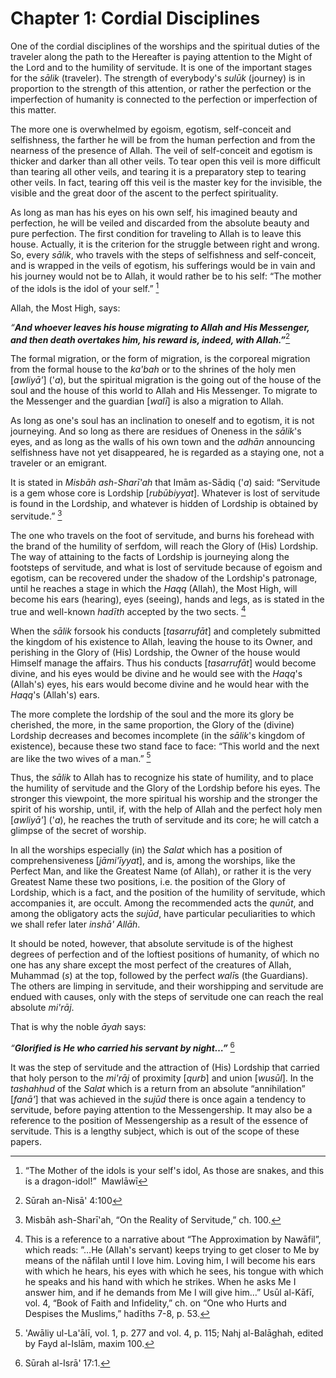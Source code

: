 Chapter 1: Cordial Disciplines
==============================

One of the cordial disciplines of the worships and the spiritual duties
of the traveler along the path to the Hereafter is paying attention to
the Might of the Lord and to the humility of servitude. It is one of the
important stages for the *sālik* (traveler). The strength of everybody's
*sulūk* (journey) is in proportion to the strength of this attention, or
rather the perfection or the imperfection of humanity is connected to
the perfection or imperfection of this matter.

The more one is overwhelmed by egoism, egotism, self-conceit and
selfishness, the farther he will be from the human perfection and from
the nearness of the presence of Allah. The veil of self-conceit and
egotism is thicker and darker than all other veils. To tear open this
veil is more difficult than tearing all other veils, and tearing it is a
preparatory step to tearing other veils. In fact, tearing off this veil
is the master key for the invisible, the visible and the great door of
the ascent to the perfect spirituality.

As long as man has his eyes on his own self, his imagined beauty and
perfection, he will be veiled and discarded from the absolute beauty and
pure perfection. The first condition for traveling to Allah is to leave
this house. Actually, it is the criterion for the struggle between right
and wrong. So, every *sālik*, who travels with the steps of selfishness
and self-conceit, and is wrapped in the veils of egotism, his sufferings
would be in vain and his journey would not be to Allah, it would rather
be to his self: “The mother of the idols is the idol of your self.” [^1]

Allah, the Most High, says:

*“**And whoever leaves his house migrating to Allah and His Messenger,
and then death overtakes him, his reward is, indeed, with Allah.”***[^2]

The formal migration, or the form of migration, is the corporeal
migration from the formal house to the *ka'bah* or to the shrines of the
holy men [*awliyā'*] ('*a*), but the spiritual migration is the going
out of the house of the soul and the house of this world to Allah and
His Messenger. To migrate to the Messenger and the guardian [*walī*] is
also a migration to Allah.

As long as one's soul has an inclination to oneself and to egotism, it
is not journeying. And so long as there are residues of Oneness in the
*sālik*'s eyes, and as long as the walls of his own town and the *adhān*
announcing selfishness have not yet disappeared, he is regarded as a
staying one, not a traveler or an emigrant.

It is stated in *Misbāh ash*-*Sharī'ah* that Imām as-Sādiq ('*a*) said:
“Servitude is a gem whose core is Lordship [*rubūbiyyat*]. Whatever is
lost of servitude is found in the Lordship, and whatever is hidden of
Lordship is obtained by servitude.” [^3]

The one who travels on the foot of servitude, and burns his forehead
with the brand of the humility of serfdom, will reach the Glory of (His)
Lordship. The way of attaining to the facts of Lordship is journeying
along the footsteps of servitude, and what is lost of servitude because
of egoism and egotism, can be recovered under the shadow of the
Lordship's patronage, until he reaches a stage in which the *Haqq*
(Allah), the Most High, will become his ears (hearing), eyes (seeing),
hands and legs, as is stated in the true and well-known *hadīth*
accepted by the two sects. [^4]

When the *sālik* forsook his conducts [*tasarrufāt*] and completely
submitted the kingdom of his existence to Allah, leaving the house to
its Owner, and perishing in the Glory of (His) Lordship, the Owner of
the house would Himself manage the affairs. Thus his conducts
[*tasarrufāt*] would become divine, and his eyes would be divine and he
would see with the *Haqq*'s (Allah's) eyes, his ears would become divine
and he would hear with the *Haqq*'s (Allah's) ears.

The more complete the lordship of the soul and the more its glory be
cherished, the more, in the same proportion, the Glory of the (divine)
Lordship decreases and becomes incomplete (in the *sālik*'s kingdom of
existence), because these two stand face to face: “This world and the
next are like the two wives of a man.” [^5]

Thus, the *sālik* to Allah has to recognize his state of humility, and
to place the humility of servitude and the Glory of the Lordship before
his eyes. The stronger this viewpoint, the more spiritual his worship
and the stronger the spirit of his worship, until, if, with the help of
Allah and the perfect holy men [*awliyā'*] ('*a*), he reaches the truth
of servitude and its core; he will catch a glimpse of the secret of
worship.

In all the worships especially (in) the *Salat* which has a position of
comprehensiveness [*jāmi'īyyat*], and is, among the worships, like the
Perfect Man, and like the Greatest Name (of Allah), or rather it is the
very Greatest Name these two positions, i.e. the position of the Glory
of Lordship, which is a fact, and the position of the humility of
servitude, which accompanies it, are occult. Among the recommended acts
the *qunūt*, and among the obligatory acts the *sujūd*, have particular
peculiarities to which we shall refer later *inshā'* *Allāh*.

It should be noted, however, that absolute servitude is of the highest
degrees of perfection and of the loftiest positions of humanity, of
which no one has any share except the most perfect of the creatures of
Allah, Muhammad (*s*) at the top, followed by the perfect *walī*s (the
Guardians). The others are limping in servitude, and their worshipping
and servitude are endued with causes, only with the steps of servitude
one can reach the real absolute *mi'rāj*.

That is why the noble *āyah* says:

*“**Glorified is He who carried his servant by night…”*** [^6]

It was the step of servitude and the attraction of (His) Lordship that
carried that holy person to the *mi'rāj* of proximity [*qurb*] and union
[*wusūl*]. In the *tashahhud* of the *Salat* which is a return from an
absolute “annihilation” [*fanā'*] that was achieved in the *sujūd* there
is once again a tendency to servitude, before paying attention to the
Messengership. It may also be a reference to the position of
Messengership as a result of the essence of servitude. This is a lengthy
subject, which is out of the scope of these papers.

[^1]: “The Mother of the idols is your self's idol, As those are snakes,
and this is a dragon-idol!”  Mawlāwī

[^2]: Sūrah an-Nisā' 4:100

[^3]: Misbāh ash-Sharī'ah, “On the Reality of Servitude,” ch. 100.

[^4]: This is a reference to a narrative about “The Approximation by
Nawāfil”, which reads: ”…He (Allah's servant) keeps trying to get closer
to Me by means of the nāfilah until I love him. Loving him, I will
become his ears with which he hears, his eyes with which he sees, his
tongue with which he speaks and his hand with which he strikes. When he
asks Me I answer him, and if he demands from Me I will give him…” Usūl
al-Kāfī, vol. 4, “Book of Faith and Infidelity,” ch. on “One who Hurts
and Despises the Muslims,” hadīths 7-8, p. 53.

[^5]: 'Awāliy ul-La'ālī, vol. 1, p. 277 and vol. 4, p. 115; Nahj
al-Balāghah, edited by Fayd al-Islām, maxim 100.

[^6]: Sūrah al-Isrā' 17:1.



